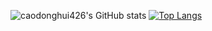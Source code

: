 ![caodonghui426's GitHub stats](https://github-readme-stats.vercel.app/api?username=caodonghui426&show_icons=true&theme=shadow_blue)
[![Top Langs](https://github-readme-stats.vercel.app/api/top-langs/?username=caodonghui426&layout=compact)](https://github.com/caodonghui426/github-readme-stats)
